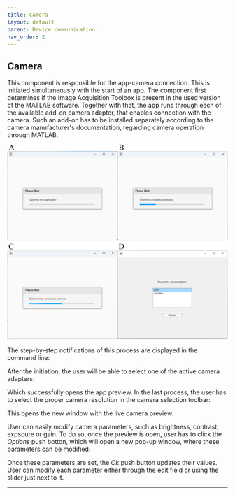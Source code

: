 ```yaml
---
title: Camera
layout: default
parent: Device communication
nav_order: 2
---
```

## [](#header-2)Camera

This component is responsible for the app-camera connection. This is initiated simultaneously with the start of an app. The component first determines if the Image Acquisition Toolbox is present in the used version of the MATLAB software.
Together with that, the app runs through each of the available add-on camera adapter, that enables connection with the camera. Such an add-on has to be installed separately according to the camera manufacturer's documentation, regarding camera operation through MATLAB.
<p align="center">
  <img src="/./assets/images/Connect_with_camera_whole_process.png">
</p>

The step-by-step notifications of this process are displayed in the command line:



After the initiation, the user will be able to select one of the active camera adapters:



Which successfully opens the app preview. In the last process, the user has to select the proper camera resolution in the camera selection toolbar:


This opens the new window with the live camera preview.

User can easily modify camera parameters, such as brightness, contrast, expsoure or gain. To do so, once the preview is open, user has to click the _Options_ push botton, which will open a new pop-up window, where these parameters can be modified: 



Once these parameters are set, the _Ok_ push button updates their values. User can modify each parameter either through the edit field or using the slider just next to it.

----
